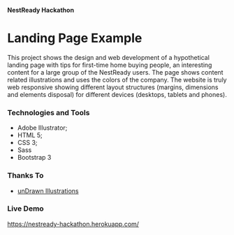 <strong>NestReady Hackathon</strong>
# Landing Page Example
This project shows the design and web development of a hypothetical landing page with tips for first-time home buying people, an interesting content for a large group of the NestReady users. The page shows content related illustrations and uses the colors of the company. The website is truly web responsive showing different layout structures (margins, dimensions and elements disposal) for different devices (desktops, tablets and phones).

### Technologies and Tools
* Adobe Illustrator;
* HTML 5;
* CSS 3;
* Sass
* Bootstrap 3

### Thanks To
* [unDrawn Illustrations](https://undraw.co/license) 

### Live Demo
https://nestready-hackathon.herokuapp.com/

